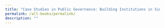 ```yaml
---
title: "Case Studies in Public Governance: Building Institutions in Singapore"
permalink: /all-books/permalink/
description: ""
---
```

